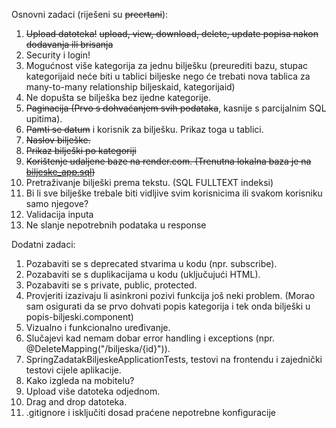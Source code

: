 Osnovni zadaci (riješeni su ~~precrtani~~):
1. ~~Upload datoteka!~~
   ~~upload, view, download, delete, update popisa nakon dodavanja ili brisanja~~
1. Security i login!
1. Mogućnost više kategorija za jednu bilješku (preurediti bazu, stupac kategorijaid neće biti u tablici biljeske
   nego će trebati nova tablica za many-to-many relationship biljeskaid, kategorijaid)
1. Ne dopušta se bilješka bez ijedne kategorije.
1. ~~Paginacija (Prvo s dohvaćanjem svih podataka~~, kasnije s parcijalnim SQL upitima).
1. ~~Pamti se datum~~ i korisnik za bilješku. Prikaz toga u tablici.
1. ~~Naslov bilješke.~~
1. ~~Prikaz bilješki po kategoriji~~
1. ~~Korištenje udaljene baze na render.com. (Trenutna lokalna baza je na [biljeske_app.sql](biljeske_app.sql))~~
1. Pretraživanje bilješki prema tekstu. (SQL FULLTEXT indeksi)
1. Bi li sve bilješke trebale biti vidljive svim korisnicima
   ili svakom korisniku samo njegove?
1. Validacija inputa
1. Ne slanje nepotrebnih podataka u response

Dodatni zadaci:
1. Pozabaviti se s deprecated stvarima u kodu (npr. subscribe).
1. Pozabaviti se s duplikacijama u kodu (uključujući HTML).
1. Pozabaviti se s private, public, protected.
1. Provjeriti izazivaju li asinkroni pozivi funkcija još neki problem.
   (Morao sam osigurati da se prvo dohvati popis kategorija i tek onda bilješki u popis-biljeski.component)
1. Vizualno i funkcionalno uređivanje.
1. Slučajevi kad nemam dobar error handling i exceptions (npr. @DeleteMapping("/biljeska/{id}")).
1. SpringZadatakBiljeskeApplicationTests, testovi na frontendu i zajednički testovi cijele aplikacije.
1. Kako izgleda na mobitelu?
1. Upload više datoteka odjednom.
1. Drag and drop datoteka.
1. .gitignore i isključiti dosad praćene nepotrebne konfiguracije